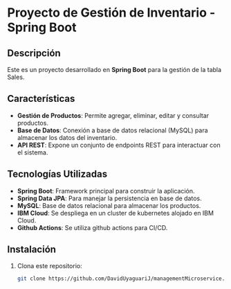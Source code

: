 # Proyecto de Gestión de Inventario - Spring Boot

## Descripción

Este es un proyecto desarrollado en **Spring Boot** para la gestión de la tabla Sales.

## Características

- **Gestión de Productos**: Permite agregar, eliminar, editar y consultar productos.
- **Base de Datos**: Conexión a base de datos relacional (MySQL) para almacenar los datos del inventario.
- **API REST**: Expone un conjunto de endpoints REST para interactuar con el sistema.

## Tecnologías Utilizadas

- **Spring Boot**: Framework principal para construir la aplicación.
- **Spring Data JPA**: Para manejar la persistencia en base de datos.
- **MySQL**: Base de datos relacional para almacenar los productos.
- **IBM Cloud**: Se despliega en un cluster de kubernetes alojado en IBM Cloud.
- **Github Actions**: Se utiliza github actions para CI/CD.

## Instalación

1. Clona este repositorio:

   ```bash
   git clone https://github.com/DavidUyaguariJ/managementMicroservice.git
